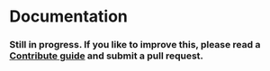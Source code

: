 # Documentation

### Still in progress. If you like to improve this, please read a [Contribute guide](https://github.com/we-cms/we/blob/master/CONTRIBUTING.md) and submit a pull request.